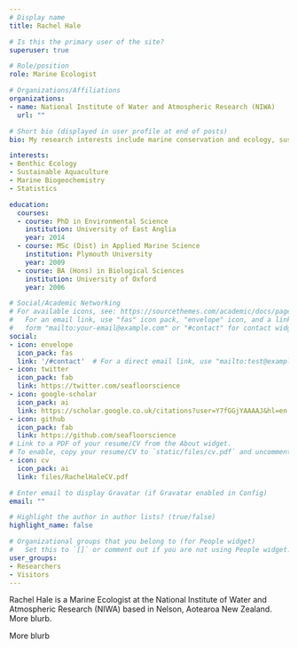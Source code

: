 ```yaml
---
# Display name
title: Rachel Hale

# Is this the primary user of the site?
superuser: true

# Role/position
role: Marine Ecologist

# Organizations/Affiliations
organizations:
- name: National Institute of Water and Atmospheric Research (NIWA)
  url: ""

# Short bio (displayed in user profile at end of posts)
bio: My research interests include marine conservation and ecology, sustainable aquaculture, and benthic biogeochemistry.

interests:
- Benthic Ecology
- Sustainable Aquaculture
- Marine Biogeochemistry
- Statistics

education:
  courses:
  - course: PhD in Environmental Science
    institution: University of East Anglia
    year: 2014
  - course: MSc (Dist) in Applied Marine Science
    institution: Plymouth University
    year: 2009
  - course: BA (Hons) in Biological Sciences
    institution: University of Oxford
    year: 2006

# Social/Academic Networking
# For available icons, see: https://sourcethemes.com/academic/docs/page-builder/#icons
#   For an email link, use "fas" icon pack, "envelope" icon, and a link in the
#   form "mailto:your-email@example.com" or "#contact" for contact widget.
social:
- icon: envelope
  icon_pack: fas
  link: '/#contact'  # For a direct email link, use "mailto:test@example.org".
- icon: twitter
  icon_pack: fab
  link: https://twitter.com/seafloorscience
- icon: google-scholar
  icon_pack: ai
  link: https://scholar.google.co.uk/citations?user=Y7fGGjYAAAAJ&hl=en
- icon: github
  icon_pack: fab
  link: https://github.com/seafloorscience
# Link to a PDF of your resume/CV from the About widget.
# To enable, copy your resume/CV to `static/files/cv.pdf` and uncomment the lines below.
- icon: cv
  icon_pack: ai
  link: files/RachelHaleCV.pdf

# Enter email to display Gravatar (if Gravatar enabled in Config)
email: ""

# Highlight the author in author lists? (true/false)
highlight_name: false

# Organizational groups that you belong to (for People widget)
#   Set this to `[]` or comment out if you are not using People widget.
user_groups:
- Researchers
- Visitors
---
```


Rachel Hale is a Marine Ecologist at the National Institute of Water and Atmospheric Research (NIWA) based in Nelson, Aotearoa New Zealand. More blurb.

More blurb

